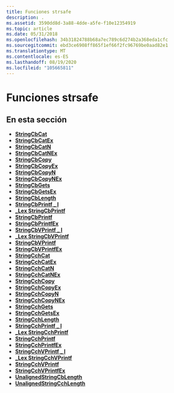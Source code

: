 ```yaml
---
title: Funciones strsafe
description: .
ms.assetid: 3590dd8d-3a88-4dde-a5fe-f10e12354919
ms.topic: article
ms.date: 05/31/2018
ms.openlocfilehash: 34b31824788b68a7ec789c6d274b2a368eda1cfc
ms.sourcegitcommit: ebd3ce6908ff865f1ef66f2fc96769be0aad82e1
ms.translationtype: MT
ms.contentlocale: es-ES
ms.lasthandoff: 08/19/2020
ms.locfileid: "105665811"
---
```

# <a name="strsafe-functions"></a>Funciones strsafe

## <a name="in-this-section"></a>En esta sección

-   [**StringCbCat**](/windows/desktop/api/Strsafe/nf-strsafe-stringcbcata)
-   [**StringCbCatEx**](/windows/desktop/api/Strsafe/nf-strsafe-stringcbcatexa)
-   [**StringCbCatN**](/windows/desktop/api/Strsafe/nf-strsafe-stringcbcatna)
-   [**StringCbCatNEx**](/windows/desktop/api/Strsafe/nf-strsafe-stringcbcatnexa)
-   [**StringCbCopy**](/windows/desktop/api/Strsafe/nf-strsafe-stringcbcopya)
-   [**StringCbCopyEx**](/windows/desktop/api/Strsafe/nf-strsafe-stringcbcopyexa)
-   [**StringCbCopyN**](/windows/desktop/api/Strsafe/nf-strsafe-stringcbcopyna)
-   [**StringCbCopyNEx**](/windows/desktop/api/Strsafe/nf-strsafe-stringcbcopynexa)
-   [**StringCbGets**](/windows/desktop/api/Strsafe/nf-strsafe-stringcbgetsa)
-   [**StringCbGetsEx**](/windows/desktop/api/Strsafe/nf-strsafe-stringcbgetsexa)
-   [**StringCbLength**](/windows/desktop/api/Strsafe/nf-strsafe-stringcblengtha)
-   [**StringCbPrintf \_ l**](/windows/desktop/api/StrSafe/nf-strsafe-stringcbprintf_la)
-   [**\_Lex StringCbPrintf**](/windows/desktop/api/StrSafe/nf-strsafe-stringcbprintf_lexa)
-   [**StringCbPrintf**](/windows/desktop/api/Strsafe/nf-strsafe-stringcbprintfa)
-   [**StringCbPrintfEx**](/windows/desktop/api/Strsafe/nf-strsafe-stringcbprintfexa)
-   [**StringCbVPrintf \_ l**](/windows/desktop/api/StrSafe/nf-strsafe-stringcbvprintf_la)
-   [**\_Lex StringCbVPrintf**](/windows/desktop/api/StrSafe/nf-strsafe-stringcbvprintf_lexa)
-   [**StringCbVPrintf**](/windows/desktop/api/Strsafe/nf-strsafe-stringcbvprintfa)
-   [**StringCbVPrintfEx**](/windows/desktop/api/Strsafe/nf-strsafe-stringcbvprintfexa)
-   [**StringCchCat**](/windows/desktop/api/Strsafe/nf-strsafe-stringcchcata)
-   [**StringCchCatEx**](/windows/desktop/api/Strsafe/nf-strsafe-stringcchcatexa)
-   [**StringCchCatN**](/windows/desktop/api/Strsafe/nf-strsafe-stringcchcatna)
-   [**StringCchCatNEx**](/windows/desktop/api/Strsafe/nf-strsafe-stringcchcatnexa)
-   [**StringCchCopy**](/windows/desktop/api/Strsafe/nf-strsafe-stringcchcopya)
-   [**StringCchCopyEx**](/windows/desktop/api/Strsafe/nf-strsafe-stringcchcopyexa)
-   [**StringCchCopyN**](/windows/desktop/api/Strsafe/nf-strsafe-stringcchcopyna)
-   [**StringCchCopyNEx**](/windows/desktop/api/Strsafe/nf-strsafe-stringcchcopynexa)
-   [**StringCchGets**](/windows/desktop/api/Strsafe/nf-strsafe-stringcchgetsa)
-   [**StringCchGetsEx**](/windows/desktop/api/Strsafe/nf-strsafe-stringcchgetsexa)
-   [**StringCchLength**](/windows/desktop/api/Strsafe/nf-strsafe-stringcchlengtha)
-   [**StringCchPrintf \_ l**](/windows/desktop/api/StrSafe/nf-strsafe-stringcchprintf_la)
-   [**\_Lex StringCchPrintf**](/windows/desktop/api/StrSafe/nf-strsafe-stringcchprintf_lexa)
-   [**StringCchPrintf**](/windows/desktop/api/Strsafe/nf-strsafe-stringcchprintfa)
-   [**StringCchPrintfEx**](/windows/desktop/api/Strsafe/nf-strsafe-stringcchprintfexa)
-   [**StringCchVPrintf \_ l**](/windows/desktop/api/StrSafe/nf-strsafe-stringcchvprintf_la)
-   [**\_Lex StringCchVPrintf**](/windows/desktop/api/StrSafe/nf-strsafe-stringcchvprintf_lexa)
-   [**StringCchVPrintf**](/windows/desktop/api/Strsafe/nf-strsafe-stringcchvprintfa)
-   [**StringCchVPrintfEx**](/windows/desktop/api/Strsafe/nf-strsafe-stringcchvprintfexa)
-   [**UnalignedStringCbLength**](/previous-versions/windows/desktop/legacy/hh305643(v=vs.85))
-   [**UnalignedStringCchLength**](/previous-versions/windows/desktop/legacy/hh305644(v=vs.85))

 

 